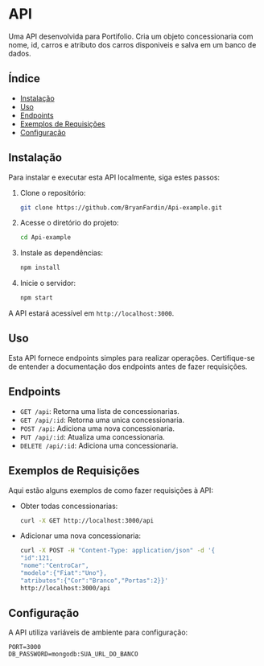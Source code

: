 # API

Uma API desenvolvida para Portifolio.
Cria um objeto concessionaria com nome, id, carros e atributo dos carros disponiveis e salva em um banco de dados.

## Índice

- [Instalação](#instalação)
- [Uso](#uso)
- [Endpoints](#endpoints)
- [Exemplos de Requisições](#exemplos-de-requisições)
- [Configuração](#configuração)

## Instalação

Para instalar e executar esta API localmente, siga estes passos:

1. Clone o repositório:

    ```bash
    git clone https://github.com/BryanFardin/Api-example.git
    ```

2. Acesse o diretório do projeto:

    ```bash
    cd Api-example
    ```

3. Instale as dependências:

    ```bash
    npm install
    ```

4. Inicie o servidor:

    ```bash
    npm start
    ```

A API estará acessível em `http://localhost:3000`.

## Uso

Esta API fornece endpoints simples para realizar operações. Certifique-se de entender a documentação dos endpoints antes de fazer requisições.

## Endpoints

- `GET /api`: Retorna uma lista de concessionarias.
- `GET /api/:id`: Retorna uma unica concessionaria.
- `POST /api`: Adiciona uma nova concessionaria.
- `PUT /api/:id`: Atualiza uma concessionaria.
- `DELETE /api/:id`: Adiciona uma concessionaria.
## Exemplos de Requisições

Aqui estão alguns exemplos de como fazer requisições à API:

- Obter todas concessionarias:

    ```bash
    curl -X GET http://localhost:3000/api
    ```

- Adicionar uma nova concessionaria:

    ```bash
    curl -X POST -H "Content-Type: application/json" -d '{
	"id":121,
	"nome":"CentroCar",
	"modelo":{"Fiat":"Uno"},
	"atributos":{"Cor":"Branco","Portas":2}}'
    http://localhost:3000/api
    ```

## Configuração

A API utiliza variáveis de ambiente para configuração:

```dotenv
PORT=3000
DB_PASSWORD=mongodb:SUA_URL_DO_BANCO
